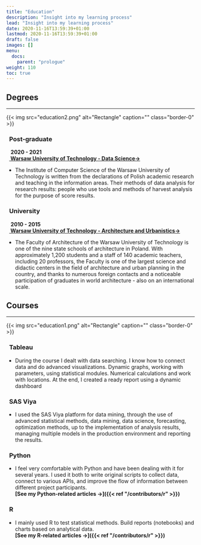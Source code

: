 ```yaml
---
title: "Education"
description: "Insight into my learning process"
lead: "Insight into my learning process"
date: 2020-11-16T13:59:39+01:00
lastmod: 2020-11-16T13:59:39+01:00
draft: false
images: []
menu:
  docs:
    parent: "prologue"
weight: 110
toc: true
---
```


## <b>Degrees</b>
------
{{< img src="education2.png" alt="Rectangle" caption="<em></em>" class="border-0" >}}


### &nbsp;&nbsp;Post-graduate

&nbsp;&nbsp;&nbsp;<b>2020 - 2021</b>
<br>&nbsp;&nbsp;<b><a href="http://datascience.ii.pw.edu.pl/datascience.html" target="_blank"> Warsaw University of Technology - Data Science→</a></b></br>
* The Institute of Computer Science of the Warsaw University of Technology is written from the declarations of Polish academic research and teaching in the information areas. Their methods of data analysis for research results: people who use tools and methods of harvest analysis for the purpose of score results.

### &nbsp;&nbsp;University
&nbsp;&nbsp;&nbsp;<b>2010 - 2015</b>
<br>&nbsp;&nbsp;<b><a href="https://www.arch.pw.edu.pl/" target="_blank"> Warsaw University of Technology - Architecture and Urbanistics→</a></b></br>
* The Faculty of Architecture of the Warsaw University of Technology is one of the nine state schools of architecture in Poland. With approximately 1,200 students and a staff of 140 academic teachers, including 20 professors, the Faculty is one of the largest science and didactic centers in the field of architecture and urban planning in the country, and thanks to numerous foreign contacts and a noticeable participation of graduates in world architecture - also on an international scale.



## <b>Courses</b>
------

{{< img src="education1.png" alt="Rectangle" caption="<em></em>" class="border-0" >}}


### &nbsp;&nbsp;Tableau
* During the course I dealt with data searching. I know how to connect data and do advanced visualizations. Dynamic graphs, working with parameters, using statistical modules. Numerical calculations and work with locations. At the end, I created a ready report using a dynamic dashboard
### &nbsp;&nbsp;SAS Viya
* I used the SAS Viya platform for data mining, through the use of advanced statistical methods, data mining, data science, forecasting, optimization methods, up to the implementation of analysis results, managing multiple models in the production environment and reporting the results.
### &nbsp;&nbsp;Python
* I feel very comfortable with Python and have been dealing with it for several years. I used it both to write original scripts to collect data, connect to various APIs, and improve the flow of information between different project participants.
<br><b>[See my Python-related articles →]({{< ref "/contributors/r" >}})</b><br />
### &nbsp;&nbsp;R
* I mainly used R to test statistical methods. Build reports (notebooks) and charts based on analytical data.
<br><b>[See my R-related articles →]({{< ref "/contributors/r" >}})</b><br />

